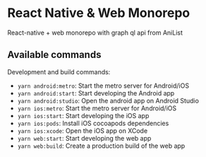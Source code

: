 # React Native & Web Monorepo

React-native + web monorepo with graph ql api from AniList

## Available commands

Development and build commands:

- `yarn android:metro`: Start the metro server for Android/iOS
- `yarn android:start`: Start developing the Android app
- `yarn android:studio`: Open the android app on Android Studio
- `yarn ios:metro`: Start the metro server for Android/iOS
- `yarn ios:start`: Start developing the iOS app
- `yarn ios:pods`: Install iOS cocoapods dependencies
- `yarn ios:xcode`: Open the iOS app on XCode
- `yarn web:start`: Start developing the web app
- `yarn web:build`: Create a production build of the web app